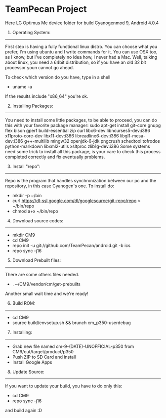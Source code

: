 TeamPecan Project
========================
Here LG Optimus Me device folder for build Cyanogenmod 9, Android 4.0.4

1. Operating System:
--------------------------------
First step is having a fully functional linux distro. You can choose what you prefer, I'm using ubuntu and I write commands for it. You can use OSX too, as I know, but I've completely no idea how, I never had a Mac.
Well, talking about linux, you need a 64bit distribution, so if you have an old 32 bit processor youn cannot go ahead. 

To check which version do you have, type in a shell
- uname -a

If the results include "x86_64" you're ok.

2. Installing Packages:
--------------------------------
You need to install some little packages, to be able to proceed, you can do this with your favorite package manager:
sudo apt-get install git-core gnupg flex bison gperf build-essential zip curl libc6-dev libncurses5-dev:i386 x11proto-core-dev libx11-dev:i386 libreadline6-dev:i386 libgl1-mesa-dev:i386 g++-multilib mingw32 openjdk-6-jdk pngcrush schedtool tofrodos python-markdown libxml2-utils xsltproc zlib1g-dev:i386
Some systems need some trick to install all this package, is your care to check this process completed correctly and fix eventually problems.

3. Install "repo":
--------------------------------
Repo is the program that handles synchronization between our pc and the repository, in this case Cyanogen's one. To install do:
- mkdir -p ~/bin
- curl https://dl-ssl.google.com/dl/googlesource/git-repo/repo > ~/bin/repo
- chmod a+x ~/bin/repo

4. Download source codes:
--------------------------------
- mkdir CM9
- cd CM9
- repo init -u git://github.com/TeamPecan/android.git -b ics
- repo sync -j16

5. Download Prebuilt files:
--------------------------------
There are some others files needed.
- . ~/CM9/vendor/cm/get-prebuilts

Another small wait time and we're ready!

6. Build ROM:
-------------
- cd CM9
- source build/envsetup.sh && brunch cm_p350-userdebug

7. Installing:
--------------
- Grab new file named cm-9-(DATE)-UNOFFICIAL-p350 from CM9/out/target/product/p350
- Push ZIP to SD Card and install
- Install Google Apps

8. Update Source:
--------------------------------
If you want to update your build, you have to do only this:
- cd CM9
- repo sync -j16

and build again :D
